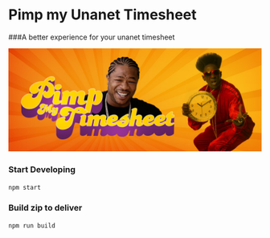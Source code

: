 # Pimp my Unanet Timesheet
###A better experience for your unanet timesheet

<p align="center">
  <img id="pimp-my-timesheet" src="pimp-my-timesheet.jpg" alt="Pimp">
</p>

### Start Developing
`npm start`

### Build zip to deliver
`npm run build`
